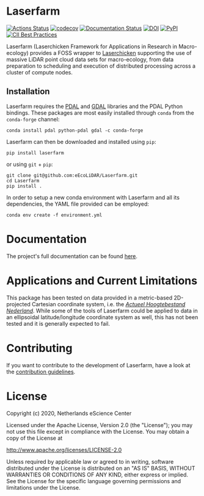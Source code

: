 # Laserfarm

[![Actions Status](https://github.com/eEcoLiDAR/Laserfarm/workflows/build%20and%20test/badge.svg)](https://github.com/eEcoLiDAR/Laserfarm/actions)
[![codecov](https://codecov.io/gh/eEcoLiDAR/Laserfarm/branch/master/graph/badge.svg)](https://codecov.io/gh/eEcoLiDAR/Laserfarm)
[![Documentation Status](https://readthedocs.org/projects/laserfarm/badge/?version=latest)](https://laserfarm.readthedocs.io/en/latest/?badge=latest)
[![DOI](https://zenodo.org/badge/DOI/10.5281/zenodo.3842781.svg)](https://doi.org/10.5281/zenodo.3842781)
[![PyPI](https://img.shields.io/pypi/v/laserfarm.svg)](https://pypi.python.org/pypi/laserfarm)
[![CII Best Practices](https://bestpractices.coreinfrastructure.org/projects/4523/badge)](https://bestpractices.coreinfrastructure.org/projects/4523)

Laserfarm (Laserchicken Framework for Applications in Research in Macro-ecology) provides a FOSS wrapper to 
[Laserchicken](https://github.com/eEcoLiDAR/laserchicken) supporting the use of massive LiDAR point cloud data sets for 
macro-ecology, from data preparation to scheduling and execution of distributed processing across a cluster of compute 
nodes.

## Installation

Laserfarm requires the [PDAL](https://pdal.io) and [GDAL](https://gdal.org) libraries and the PDAL Python 
bindings. These packages are most easily installed through `conda` from the `conda-forge` channel:
```shell script
conda install pdal python-pdal gdal -c conda-forge
```
Laserfarm can then be downloaded and installed using `pip`:
```shell script
pip install laserfarm
```
or using `git` + `pip`:
```shell script
git clone git@github.com:eEcoLiDAR/Laserfarm.git
cd Laserfarm
pip install .
```
In order to setup a new conda environment with Laserfarm and all its dependencies, the YAML file provided can be 
employed:
```shell script
conda env create -f environment.yml
```

# Documentation

The project's full documentation can be found [here](https://laserfarm.readthedocs.io/en/latest/).

# Applications and Current Limitations

This package has been tested on data provided in a metric-based 2D-projected Cartesian coordinate system, i.e. the 
*[Actueel Hoogtebestand Nederland](https://www.pdok.nl/introductie/-/article/actueel-hoogtebestand-nederland-ahn3-)*. 
While some of the tools of Laserfarm could be applied to data in an ellipsoidal latitude/longitude coordinate system 
as well, this has not been tested and it is generally expected to fail. 

# Contributing

If you want to contribute to the development of Laserfarm,
have a look at the  [contribution guidelines](CONTRIBUTING.md).

# License

Copyright (c) 2020, Netherlands eScience Center

Licensed under the Apache License, Version 2.0 (the "License");
you may not use this file except in compliance with the License.
You may obtain a copy of the License at

http://www.apache.org/licenses/LICENSE-2.0

Unless required by applicable law or agreed to in writing, software
distributed under the License is distributed on an "AS IS" BASIS,
WITHOUT WARRANTIES OR CONDITIONS OF ANY KIND, either express or implied.
See the License for the specific language governing permissions and
limitations under the License.